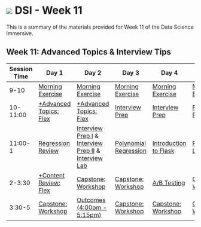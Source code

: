 # ![](https://ga-dash.s3.amazonaws.com/production/assets/logo-9f88ae6c9c3871690e33280fcf557f33.png) DSI - Week 11

This is a summary of the materials provided for Week 11 of the Data Science Immersive.

## Week 11: Advanced Topics & Interview Tips

Session Time | Day 1 | Day 2 | Day 3 | Day 4 | Day 5
 --- | --- | --- | --- | ---  | ---
9-10 | [Morning Exercise][11-1A]          | [Morning Exercise][11-2A]        | [Morning Exercise][11-3A]         | [Morning Exercise][11-4A]     | [Morning Exercise][11-5A]
10-11:00 | [+Advanced Topics: Flex][11-1B]  | [+Advanced Topics: Flex][11-2B]  | [Interview Prep][11-3B]     | [Interview Prep][11-4B]       | [Portfolio Prep][11-5B]
11:00-1 | [Regression Review][11-1C] | [Interview Prep I][11-2AA] & [Interview Prep II][11-2BB] & [Interview Lab][11-2CC]  | [Polynomial Regression][11-3C] | [Introduction to Flask][11-4C]   | [Portfolio Lab][11-5C]
2-3:30 | [+Content Review: Flex][11-1D]   | [Capstone: Workshop][11-2D]   | [Capstone: Workshop][11-3D] | [A/B Testing][11-4D]   | [Capstone: Workshop][11-5D]
3:30-5 | [Capstone: Workshop][11-1E]      | [Outcomes (4:00pm - 5:15pm)][11-2E]      | [Capstone: Workshop][11-3E] | [Capstone: Workshop][11-4E]   | [Capstone: Workshop][11-5E]

[11-2AA]: 2.1-lesson-interview-prep
[11-2BB]: 2.2-lesson-interview-whiteboard
[11-2CC]: 2.2-lab-interview-questions

[11-1A]: ../instructor-contributions/
[11-1B]: 1.1-lesson
[11-1C]: 1.2-lab
[11-1D]: 1.3-flex
[11-1E]: ../../03-projects/02-projects-capstone/part-04/
[11-1F]: ./instructor-contributions/

[11-2A]: ./instructor-contributions/
[11-2B]: 2.1-flex
[11-2C]: 2.2-flex
[11-2D]: 2.3-flex
[11-2E]: ../../03-projects/02-projects-capstone/part-04/
[11-2F]: ./instructor-contributions/

[11-3A]: #
[11-3B]: 3.1-lesson
[11-3C]: 3.2-lab
[11-3D]: ../../03-projects/02-projects-capstone/part-04/
[11-3E]: ../../03-projects/02-projects-capstone/part-04/
[11-3F]: ./instructor-contributions/

[11-4A]: ./instructor-contributions/
[11-4B]: 4.1-lesson
[11-4C]: 4.2-lab
[11-4D]: ../../03-projects/02-projects-capstone/part-04/
[11-4E]: ../../03-projects/02-projects-capstone/part-04/
[11-4F]: ./instructor-contributions/

[11-5A]: ../recurring-materials/reflection
[11-5B]: 5.1-lesson
[11-5C]: 5.2-lab
[11-5D]: ../../03-projects/02-projects-capstone/part-04/
[11-5E]: ../../03-projects/02-projects-capstone/part-04/
[11-5F]: ./instructor-contributions/
